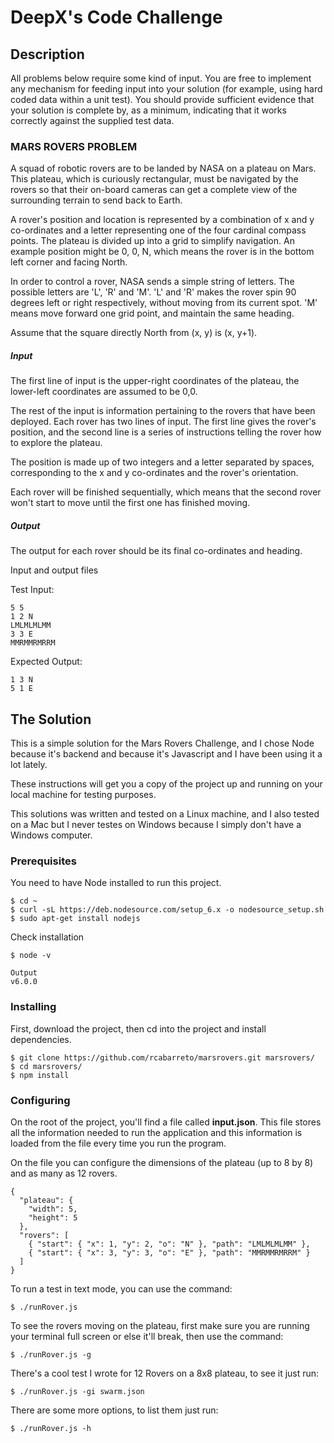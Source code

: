 # DeepX's Code Challenge

## Description

All problems below require some kind of input. You are free to implement
any mechanism for feeding input into your solution (for example, using
hard coded data within a unit test).  You should provide sufficient
evidence that your solution is complete by, as a minimum, indicating
that it works correctly against the supplied test data.

### MARS ROVERS PROBLEM

A squad of robotic rovers are to be landed by NASA on a plateau on Mars.
This plateau, which is curiously rectangular, must be navigated by the
rovers so that their on-board cameras can get a complete view of the
surrounding terrain to send back to Earth.

A rover's position and location is represented by a combination of x and
y co-ordinates and a letter representing one of the four cardinal
compass points. The plateau is divided up into a grid to simplify
navigation. An example position might be 0, 0, N, which means the rover
is in the bottom left corner and facing North.

In order to control a rover, NASA sends a simple string of letters. The
possible letters are 'L', 'R' and 'M'. 'L' and 'R' makes the rover spin
90 degrees left or right respectively, without moving from its current
spot.  'M' means move forward one grid point, and maintain the same
heading.

Assume that the square directly North from (x, y) is (x, y+1).

##### Input

The first line of input is the upper-right coordinates of the plateau,
the lower-left coordinates are assumed to be 0,0.

The rest of the input is information pertaining to the rovers that have
been deployed. Each rover has two lines of input. The first line gives
the rover's position, and the second line is a series of instructions
telling the rover how to explore the plateau.

The position is made up of two integers and a letter separated by
spaces, corresponding to the x and y co-ordinates and the rover's
orientation.


Each rover will be finished sequentially, which means that the second
rover won't start to move until the first one has finished moving.

##### Output

The output for each rover should be its final co-ordinates and heading.

Input and output files

Test Input:
```
5 5
1 2 N
LMLMLMLMM
3 3 E
MMRMMRMRRM
```
Expected Output:
```
1 3 N
5 1 E
```

## The Solution

This is a simple solution for the Mars Rovers Challenge, and I chose Node because it's backend and because it's Javascript and I have been using it a lot lately.

These instructions will get you a copy of the project up and running on your local machine for testing purposes.

This solutions was written and tested on a Linux machine, and I also tested on a Mac but I never testes on Windows because I simply don't have a Windows computer. 

### Prerequisites

You need to have Node installed to run this project.

```
$ cd ~
$ curl -sL https://deb.nodesource.com/setup_6.x -o nodesource_setup.sh
$ sudo apt-get install nodejs
```

Check installation

```
$ node -v
```

```
Output
v6.0.0
```

### Installing

First, download the project, then cd into the project and install dependencies.

```
$ git clone https://github.com/rcabarreto/marsrovers.git marsrovers/
$ cd marsrovers/
$ npm install
```

### Configuring

On the root of the project, you'll find a file called **input.json**. This file stores all the information needed to run the application and this information is loaded from the file every time you run the program. 

On the file you can configure the dimensions of the plateau (up to 8 by 8) and as many as 12 rovers.

```
{
  "plateau": {
    "width": 5,
    "height": 5
  },
  "rovers": [
    { "start": { "x": 1, "y": 2, "o": "N" }, "path": "LMLMLMLMM" },
    { "start": { "x": 3, "y": 3, "o": "E" }, "path": "MMRMMRMRRM" }
  ]
}
```

To run a test in text mode, you can use the command:

```
$ ./runRover.js
```

To see the rovers moving on the plateau, first make sure you are running your terminal full screen or else it'll break, then use the command:

```
$ ./runRover.js -g
```

There's a cool test I wrote for 12 Rovers on a 8x8 plateau, to see it just run:

```
$ ./runRover.js -gi swarm.json
```

There are some more options, to list them just run:

```
$ ./runRover.js -h
```
